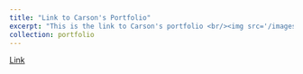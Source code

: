 ```yaml
---
title: "Link to Carson's Portfolio"
excerpt: "This is the link to Carson's portfolio <br/><img src='/images/portfolio.png'>"
collection: portfolio
---
```


[Link](https://drive.google.com/file/d/13EX29zlydW03cyaS092ol1KElN7oxBGw/view?usp=sharing)

